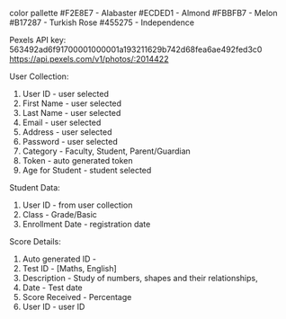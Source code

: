 color pallette
#F2E8E7 - Alabaster
#ECDED1 - Almond
#FBBFB7 - Melon
#B17287 - Turkish Rose
#455275 - Independence


Pexels API key: 563492ad6f91700001000001a193211629b742d68fea6ae492fed3c0
https://api.pexels.com/v1/photos/:2014422

User Collection:
1. User ID - user selected
2. First Name - user selected
3. Last Name - user selected
4. Email - user selected
5. Address - user selected
6. Password - user selected
7. Category - Faculty, Student, Parent/Guardian
8. Token - auto generated token
9. Age for Student - student selected

Student Data:
1. User ID - from user collection
2. Class - Grade/Basic
3. Enrollment Date - registration date

Score Details:
1. Auto generated ID -
2. Test ID - [Maths, English]
3. Description - Study of numbers, shapes and their relationships, 
4. Date - Test date
5. Score Received - Percentage
6. User ID - user ID
